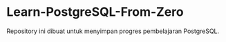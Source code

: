 # Learn-PostgreSQL-From-Zero
Repository ini dibuat untuk menyimpan progres pembelajaran PostgreSQL.
